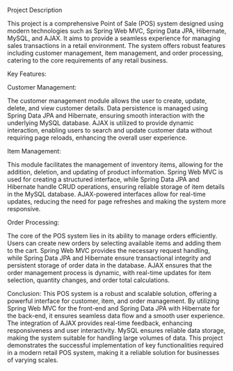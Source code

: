 Project Description 

This project is a comprehensive Point of Sale (POS) system designed using modern technologies such as Spring Web MVC, Spring Data JPA, Hibernate, MySQL, and AJAX. It aims to provide a seamless experience for managing sales transactions in a retail environment. The system offers robust features including customer management, item management, and order processing, catering to the core requirements of any retail business.

Key Features:

Customer Management:

The customer management module allows the user to create, update, delete, and view customer details.
Data persistence is managed using Spring Data JPA and Hibernate, ensuring smooth interaction with the underlying MySQL database.
AJAX is utilized to provide dynamic interaction, enabling users to search and update customer data without requiring page reloads, enhancing the overall user experience.

Item Management:

This module facilitates the management of inventory items, allowing for the addition, deletion, and updating of product information.
Spring Web MVC is used for creating a structured interface, while Spring Data JPA and Hibernate handle CRUD operations, ensuring reliable storage of item details in the MySQL database.
AJAX-powered interfaces allow for real-time updates, reducing the need for page refreshes and making the system more responsive.

Order Processing:

The core of the POS system lies in its ability to manage orders efficiently. Users can create new orders by selecting available items and adding them to the cart.
Spring Web MVC provides the necessary request handling, while Spring Data JPA and Hibernate ensure transactional integrity and persistent storage of order data in the database.
AJAX ensures that the order management process is dynamic, with real-time updates for item selection, quantity changes, and order total calculations.

Conclusion:
This POS system is a robust and scalable solution, offering a powerful interface for customer, item, and order management. By utilizing Spring Web MVC for the front-end and Spring Data JPA with Hibernate for the back-end, it ensures seamless data flow and a smooth user experience. The integration of AJAX provides real-time feedback, enhancing responsiveness and user interactivity. MySQL ensures reliable data storage, making the system suitable for handling large volumes of data. This project demonstrates the successful implementation of key functionalities required in a modern retail POS system, making it a reliable solution for businesses of varying scales.
